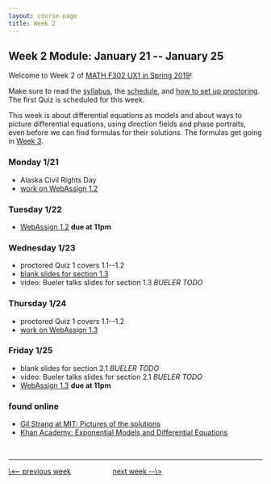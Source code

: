 ```yaml
---
layout: course-page
title: Week 2
---
```


## Week 2 Module: January 21 -- January 25

Welcome to Week 2 of [MATH F302 UX1 in Spring 2019](index.html)!

Make sure to read the [syllabus](syllabus.pdf), the [schedule](schedule.pdf), and [how to set up proctoring](proctoring.pdf).  The first Quiz is scheduled for this week.

This week is about differential equations as models and about ways to picture differential equations, using direction fields and phase portraits, even before we can find formulas for their solutions.  The formulas get going in [Week 3](week3).

### Monday 1/21
* Alaska Civil Rights Day
* [work on WebAssign 1.2](https://www.webassign.net/)

### Tuesday 1/22
* [WebAssign 1.2](https://www.webassign.net/) **due at 11pm**

### Wednesday 1/23
* proctored Quiz 1 covers 1.1--1.2
* [blank slides for section 1.3](assets/slides/1-3.pdf)
* video: Bueler talks  slides for section 1.3 _BUELER TODO_

### Thursday 1/24
* proctored Quiz 1 covers 1.1--1.2
* [work on WebAssign 1.3](https://www.webassign.net/)

### Friday 1/25
* blank slides for section 2.1 _BUELER TODO_
* video: Bueler talks  slides for section 2.1 _BUELER TODO_
* [WebAssign 1.3](https://www.webassign.net/) **due at 11pm**

### found online
* [Gil Strang at MIT: Pictures of the solutions](https://www.youtube.com/watch?v=cDfWtSqGiBY)
* [Khan Academy: Exponential Models and Differential Equations](https://www.khanacademy.org/math/ap-calculus-ab/ab-differential-equations-new/ab-7-8/v/modeling-population-with-simple-differential-equation)

<br>
<hr>
<a align="left" href="week1">\<-- previous week</a>  &nbsp; &nbsp; &nbsp; &nbsp; &nbsp; &nbsp; &nbsp; &nbsp; &nbsp; &nbsp; <a align="right" href="week3">next week --\></a>
